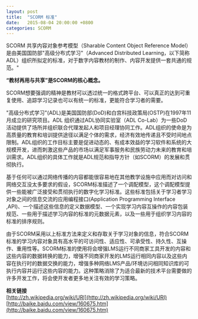 ```yaml
---
layout: post
title:  "SCORM 标准"
date:   2015-08-04 20:00:00 +0800
categories: SCORM
---
```

SCORM 共享内容对象参考模型（Sharable Content Object Reference Model）是由美国国防部"高级分布式学习"（Advanced Distributed Learning，以下简称ADL）组织所拟定的标准，对于数字内容教材的制作、内容开发提供一套共通的规范。"

**“教材再用与共享”是SCORM的核心概念。**

SCORM想要强调的精神是教材可以透过统一的格式跨平台、可以真正的达到可重复使用、追踪学习记录也可以有统一的标准，更能符合学习者的需要。

"高级分布式学习"(ADL)是美国国防部(DoD)和白宫科技政策局(OSTP)在1997年11月成立的研究项目。ADL 组织通过ADL协同实验室（ADL Co-Lab）为一些DoD活动提供了场所并组织联合代理发起人和项目经理协同工作。ADL组织的使命是为高质量的教育和培训提供途径以满足个体的需求，经济有效地传递且不受时间地点限制。ADL组织的工作目标主要是促进动态的、有成本效益的学习软件和系统的大规模开发，进而刺激这些产品的市场以满足军事服务和民族劳动力未来的教育和培训需求。ADL组织的具体工作就是ADL规范和指导方针（如SCORM）的发展和贯彻执行。

基于任何可以通过网络传播的内容都能很容易地在其他教学设施中应用而对访问和网络交互没太多要求的假设，SCORM标准描述了一个调配模型，这个调配模型提供一些能被广泛接受和贯彻执行的数字化学习标准。这些标准包括关于学习者学习对象之间的信息交流的应用编程接口(Application Programming Interface ,API)、一个描述这些信息的定义数据模型、一个实现学习内容互操作的内容包装规范、一些用于描述学习内容的标准的元数据元素，以及一些用于组织学习内容的标准的排序规则。

由于SCORM采用以上标准方法来定义和存取关于学习对象的信息，符合SCORM标准的学习内容对象具有高水平的可访问性、适应性、可承受性、持久性、互操作、重用性等。SCORM标准的使用将会增强LMS运行不同商家工具开发的内容和这些内容的数据转换的能力，增强不同商家开发的LMS运行相同内容以及这些内容在执行时的数据交换的能力，增强多种网络LMS产品/环境访问相同知识库的可执行内容并运行这些内容的能力。这种策略消除了为适合最新的技术平台需要做的许多开发工作，将会使开发者更多地关注有效的学习策略。

**相关链接**  
[http://zh.wikipedia.org/wiki/URI](http://zh.wikipedia.org/wiki/URI)  
[http://baike.baidu.com/view/160675.htm](http://baike.baidu.com/view/160675.htm)
